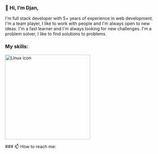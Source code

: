 ### 👋 Hi, I’m Djan,
I'm full stack developer with 5+ years of experience in web development.
I'm a team player, I like to work with people and I'm always open to new ideas.
I'm a fast learner and I'm always looking for new challenges.
I'm a problem solver, I like to find solutions to problems.

### My skills:
<p align="left">
<img width="278" alt="Linux icon" srcset="https://img.icons8.com/color/2x/linux.png">
</p>
### 📫 How to reach me:
